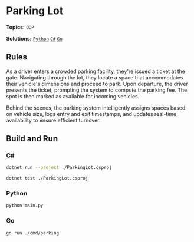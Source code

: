 # Parking Lot

**Topics:** `OOP`

**Solutions:** [`Python`](../../src/python/oop/ParkingLot) [`C#`](../../src/csharp/oop/ParkingLot) [`Go`](../../src/go/oop/ParkingLot)

## Rules

As a driver enters a crowded parking facility, they're issued a ticket at the gate. Navigating through the lot, they
locate a space that accommodates their vehicle's dimensions and proceed to park. Upon departure, the driver presents
the ticket, prompting the system to compute the parking fee. The spot is then marked as available for incoming vehicles.

Behind the scenes, the parking system intelligently assigns spaces based on vehicle size, logs entry and exit timestamps,
and updates real-time availability to ensure efficient turnover.

## Build and Run

### C#

``` bash
dotnet run --project ./ParkingLot.csproj
```

``` bash
dotnet test ./ParkingLot.csproj
```

### Python

``` bash
python main.py
```

### Go

``` bash
go run ./cmd/parking
```
